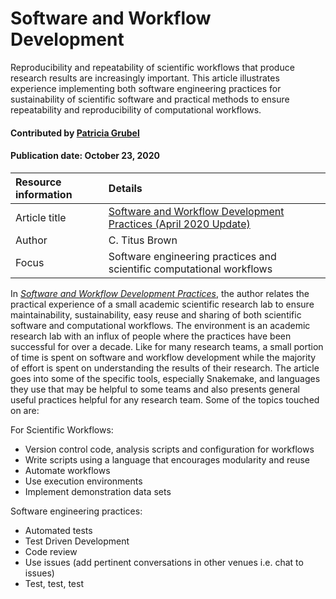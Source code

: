 
# Software and Workflow Development

<!-- deck text start -->
Reproducibility and repeatability of scientific workflows that produce
research results are increasingly important. This article illustrates
experience implementing both software engineering practices for sustainability
of scientific software and practical methods to ensure repeatability and
reproducibility of computational workflows.

<!-- deck text end -->

#### Contributed by [Patricia  Grubel](https://github.com/pagrubel "Patricia Grubel Github Profile")
#### Publication date: October 23, 2020

Resource information | Details
:--- | :---
Article title  | [Software and Workflow Development Practices (April 2020 Update)](http://ivory.idyll.org/blog/2020-software-and-workflow-dev-practices.html)
Author | C. Titus Brown 
Focus | Software engineering practices and scientific computational workflows

In *[Software and Workflow Development Practices](http://ivory.idyll.org/blog/2020-software-and-workflow-dev-practices.html)*,
the author relates the practical experience of a small academic scientific
research lab to ensure maintainability, sustainability, easy reuse and sharing
of both scientific software and computational workflows. The environment is an
academic research lab with an influx of people where the practices have been
successful for over a decade.  Like for many research teams, a small portion of
time is spent on software and workflow development while the majority of effort
is spent on understanding the results of their research. The article goes into
some of the specific tools, especially Snakemake, and languages they use that
may be helpful to some teams and also presents general useful practices helpful
for any research team. Some of the topics touched on are:

For Scientific Workflows:

 -  Version control code, analysis scripts and configuration for workflows
 -  Write scripts using a language that encourages modularity and reuse
 -  Automate workflows
 -  Use execution environments
 -  Implement demonstration data sets

Software engineering practices: 
 - Automated tests
 - Test Driven Development
 - Code review
 - Use issues (add pertinent conversations in other venues i.e. chat to issues)
 - Test, test, test


<!---
Publish: yes 
Categories: Planning, Reliability
Topics: Reproducibility, Software Engineering, Testing, Python
--->


